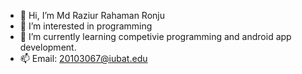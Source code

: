 - 👋 Hi, I’m Md Raziur Rahaman Ronju
- 👀 I’m interested in programming
- 🌱 I’m currently learning competivie programming and android app development.
- 📫 Email: 20103067@iubat.edu

<!---
Raziur306/Raziur306 is a ✨ special ✨ repository because its `README.md` (this file) appears on your GitHub profile.
You can click the Preview link to take a look at your changes.
--->
